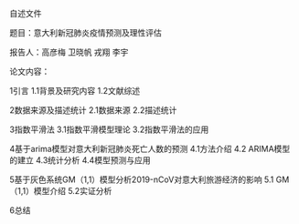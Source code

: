 自述文件

题目：意大利新冠肺炎疫情预测及理性评估

报告人：高彦梅 卫晓帆 戎翔 李宇

论文内容：

1引言
1.1背景及研究内容
1.2文献综述

2数据来源及描述统计
2.1数据来源
2.2描述统计

3指数平滑法
3.1指数平滑模型理论
3.2指数平滑法的应用

4基于arima模型对意大利新冠肺炎死亡人数的预测
4.1方法介绍
4.2 ARIMA模型的建立
4.3统计分析
4.4模型预测与应用

5基于灰色系统GM（1,1）模型分析2019-nCoV对意大利旅游经济的影响
5.1 GM（1,1）模型介绍
5.2实证分析

6总结
